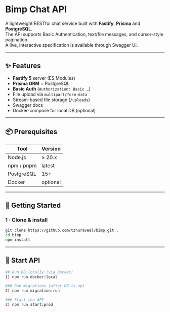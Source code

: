 # Bimp Chat API

A lightweight RESTful chat service built with **Fastify**, **Prisma** and **PostgreSQL**.  
The API supports Basic Authentication, text/file messages, and cursor-style pagination.  
A live, interactive specification is available through Swagger UI.

---

## ✨ Features

- **Fastify 5** server (ES Modules)
- **Prisma ORM** + PostgreSQL
- **Basic Auth** (`Authorization: Basic …`)
- File upload via `multipart/form-data`
- Stream-based file storage (`/uploads`)
- Swagger docs
- Docker-compose for local DB (optional)

---

## 📦 Prerequisites

| Tool          | Version |
|---------------|---------|
| Node.js       | ≥ 20.x  |
| npm / pnpm    | latest  |
| PostgreSQL    | 15+     |
| Docker       | optional |

---

## 🚀 Getting Started

### 1 · Clone & install

```bash
git clone https://github.com/tzhuraveel/bimp.git . 
cd bimp
npm install
```

---

## 🚀 Start API

```bash
## Run DB locally (via Docker)
1) npm run docker:local

### Run migrations (after DB is up)
2) npm run migration:run

### Start the API
3) npm run start:prod
```


